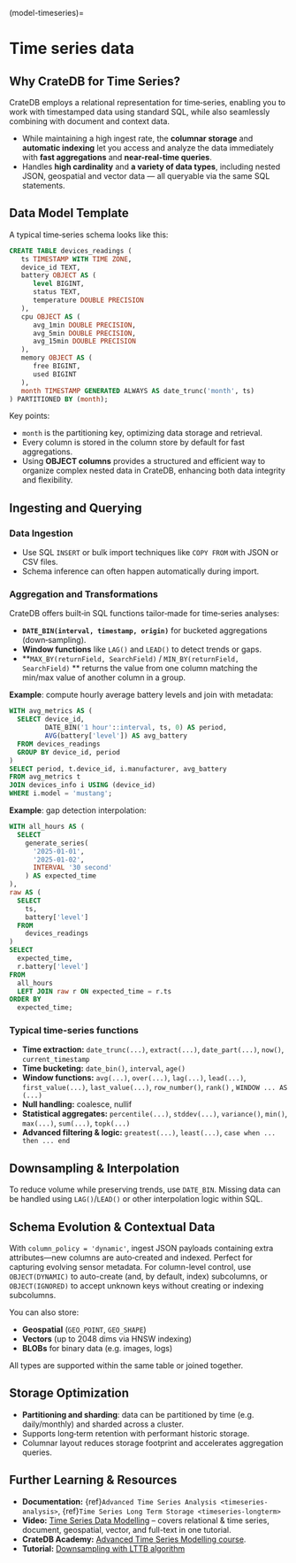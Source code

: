 (model-timeseries)=
# Time series data

## Why CrateDB for Time Series?

CrateDB employs a relational representation for time‑series, enabling you to
work with timestamped data using standard SQL, while also seamlessly combining
with document and context data.

* While maintaining a high ingest rate, the **columnar storage** and **automatic
  indexing** let you access and analyze the data immediately with **fast
  aggregations** and **near-real-time queries**.
* Handles **high cardin­ality** and **a variety of data types**, including
  nested JSON, geospatial and vector data — all queryable via the same SQL
  statements.

## Data Model Template

A typical time‑series schema looks like this:

```sql
CREATE TABLE devices_readings (
   ts TIMESTAMP WITH TIME ZONE,
   device_id TEXT,
   battery OBJECT AS (
      level BIGINT,
      status TEXT,
      temperature DOUBLE PRECISION
   ),
   cpu OBJECT AS (
      avg_1min DOUBLE PRECISION,
      avg_5min DOUBLE PRECISION,
      avg_15min DOUBLE PRECISION
   ),
   memory OBJECT AS (
      free BIGINT,
      used BIGINT
   ),
   month TIMESTAMP GENERATED ALWAYS AS date_trunc('month', ts)
) PARTITIONED BY (month);
```

Key points:

* `month`  is the partitioning key, optimizing data storage and retrieval.
* Every column is stored in the column store by default for fast aggregations.
* Using **OBJECT columns** provides a structured and efficient way to organize
  complex nested data in CrateDB, enhancing both data integrity and flexibility.

## Ingesting and Querying

### **Data Ingestion**

* Use SQL `INSERT` or bulk import techniques like `COPY FROM` with JSON or CSV
  files.
* Schema inference can often happen automatically during import.

### **Aggregation and Transformations**

CrateDB offers built‑in SQL functions tailor‑made for time‑series analyses:

* **`DATE_BIN(interval, timestamp, origin)`** for bucketed aggregations
  (down‑sampling).
* **Window functions** like `LAG()` and `LEAD()` to detect trends or gaps.
* **`MAX_BY(returnField, SearchField)` / `MIN_BY(returnField, SearchField)` ** returns the value from one column matching the min/max value of
  another column in a group.

**Example**: compute hourly average battery levels and join with metadata:

```sql
WITH avg_metrics AS (
  SELECT device_id,
         DATE_BIN('1 hour'::interval, ts, 0) AS period,
         AVG(battery['level']) AS avg_battery
  FROM devices_readings
  GROUP BY device_id, period
)
SELECT period, t.device_id, i.manufacturer, avg_battery
FROM avg_metrics t
JOIN devices_info i USING (device_id)
WHERE i.model = 'mustang';
```

**Example**: gap detection interpolation:

```sql
WITH all_hours AS (
  SELECT
    generate_series(
      '2025-01-01',
      '2025-01-02',
      INTERVAL '30 second'
    ) AS expected_time
),
raw AS (
  SELECT
    ts,
    battery['level']
  FROM
    devices_readings
)
SELECT
  expected_time,
  r.battery['level']
FROM
  all_hours
  LEFT JOIN raw r ON expected_time = r.ts
ORDER BY
  expected_time;
```

### Typical time-series functions

* **Time extraction:** `date_trunc(...)`, `extract(...)`, `date_part(...)`, `now()`, `current_timestamp`
* **Time bucketing:** `date_bin()`, `interval`, `age()`
* **Window functions:** `avg(...)`, `over(...)`, `lag(...)`, `lead(...)`,
  `first_value(...)`, `last_value(...)`, `row_number()`, `rank()` , `WINDOW ... AS (...)`
* **Null handling:** coalesce, nullif
* **Statistical aggregates:** `percentile(...)`, `stddev(...)`, `variance()`, `min()`,
  `max(...)`, `sum(...)`, `topk(...)`
* **Advanced filtering & logic:** `greatest(...)`, `least(...)`, `case when ... then ... end`

## Downsampling & Interpolation

To reduce volume while preserving trends, use `DATE_BIN`. Missing data can be
handled using `LAG()`/`LEAD()` or other interpolation logic within SQL.

## Schema Evolution & Contextual Data

With `column_policy = 'dynamic'`, ingest JSON payloads containing extra
attributes—new columns are auto‑created and indexed. Perfect for capturing
evolving sensor metadata. For column-level control, use `OBJECT(DYNAMIC)` to
auto-create (and, by default, index) subcolumns, or `OBJECT(IGNORED)` to accept
unknown keys without creating or indexing subcolumns.

You can also store:

* **Geospatial** (`GEO_POINT`, `GEO_SHAPE`)
* **Vectors** (up to 2048 dims via HNSW indexing)
* **BLOBs** for binary data (e.g. images, logs)

All types are supported within the same table or joined together.

## Storage Optimization

* **Partitioning and sharding**: data can be partitioned by time (e.g.
  daily/monthly) and sharded across a cluster.
* Supports long‑term retention with performant historic storage.
* Columnar layout reduces storage footprint and accelerates aggregation queries.

## Further Learning & Resources

* **Documentation:** {ref}`Advanced Time Series Analysis <timeseries-analysis>`,
  {ref}`Time Series Long Term Storage <timeseries-longterm>`
* **Video:** [Time Series Data
  Modelling](https://cratedb.com/resources/videos/time-series-data-modeling) –
  covers relational & time series, document, geospatial, vector, and full-text
  in one tutorial.
* **CrateDB Academy:** [Advanced Time Series Modelling
  course](https://cratedb.com/academy/time-series/getting-started/introduction-to-time-series-data).
* **Tutorial:** [Downsampling with LTTB
  algorithm](https://community.cratedb.com/t/advanced-downsampling-with-the-lttb-algorithm/1287)
